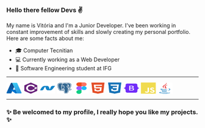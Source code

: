 ### Hello there fellow Devs :v:

My name is Vitória and I'm a Junior Developer. I've been working in constant improvement of skills and slowly creating my personal portfolio. Here are some facts about me:
- :mortar_board: Computer Tecnitian
- :computer: Currently working as a Web Developer
- 🔭 Software Engineering student at IFG

<hr>
<div>
  <img align="center" alt="Azure" height="30" width="40" src="https://raw.githubusercontent.com/devicons/devicon/master/icons/azure/azure-original.svg">
  <img align="center" alt="CSharp" height="30" width="40" src="https://raw.githubusercontent.com/devicons/devicon/master/icons/csharp/csharp-plain.svg">
  <img align="center" alt=".Net" height="30" width="40" src="https://raw.githubusercontent.com/devicons/devicon/master/icons/dot-net/dot-net-plain.svg">
  <img align="center" alt="Postgresql" height="30" width="40" src="https://raw.githubusercontent.com/devicons/devicon/master/icons/postgresql/postgresql-plain.svg">
  <img align="center" alt="Figma" height="30" width="40" src="https://raw.githubusercontent.com/devicons/devicon/master/icons/figma/figma-original.svg">
  <img align="center" alt="HTML5" height="30" width="40" src="https://raw.githubusercontent.com/devicons/devicon/master/icons/html5/html5-plain.svg">
  <img align="center" alt="CSS3" height="30" width="40" src="https://raw.githubusercontent.com/devicons/devicon/master/icons/css3/css3-plain.svg">
  <img align="center" alt="Bootstrap" height="30" width="40" src="https://raw.githubusercontent.com/devicons/devicon/master/icons/bootstrap/bootstrap-plain.svg">
  <img align="center" alt="Javascript" height="30" width="40" src="https://raw.githubusercontent.com/devicons/devicon/master/icons/javascript/javascript-plain.svg">
  <img align="center" alt="Java" height="30" width="40" src="https://raw.githubusercontent.com/devicons/devicon/master/icons/java/java-original.svg">
</div>
<hr>


### :sparkles: Be welcomed to my profile, I really hope you like my projects. :sparkles:
